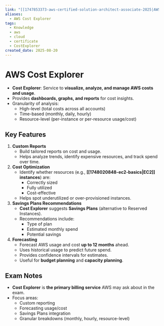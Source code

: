 ```yaml
---
link: "[[1747853373-aws-certified-solution-architect-associate-2025|AWS Certified Solution Architect Associate 2025]]"
aliases:
  - AWS Cost Explorer
tags:
  - Knowledge
  - aws
  - cloud
  - certificate
  - CostExplorer
created_date: 2025-08-20
---
```

# AWS Cost Explorer
- **Cost Explorer**: Service to **visualize, analyze, and manage AWS costs and usage**.
- Provides **dashboards, graphs, and reports** for cost insights.
- Granularity of analysis:
  - High-level (total costs across all accounts)
  - Time-based (monthly, daily, hourly)
  - Resource-level (per-instance or per-resource usage/cost)

## Key Features
1. **Custom Reports**
   - Build tailored reports on cost and usage.
   - Helps analyze trends, identify expensive resources, and track spend over time.
2. **Cost Optimization**
   - Identify whether resources (e.g., **[[1748020848-ec2-basics|EC2]] instances**) are:
     - Correctly sized
     - Fully utilized
     - Cost-effective
   - Helps spot underutilized or over-provisioned instances.
3. **Savings Plans Recommendations**
   - **Cost Explorer** suggests **Savings Plans** (alternative to Reserved Instances).
   - Recommendations include:
     - Type of plan
     - Estimated monthly spend
     - Potential savings
4. **Forecasting**
   - Forecast AWS usage and cost **up to 12 months** ahead.
   - Uses historical usage to predict future spend.
   - Provides confidence intervals for estimates.
   - Useful for **budget planning** and **capacity planning**.

## Exam Notes
- **Cost Explorer** is **the primary billing service** AWS may ask about in the exam.
- Focus areas:
  - Custom reporting
  - Forecasting usage/cost
  - Savings Plans integration
  - Granular breakdowns (monthly, hourly, resource-level)